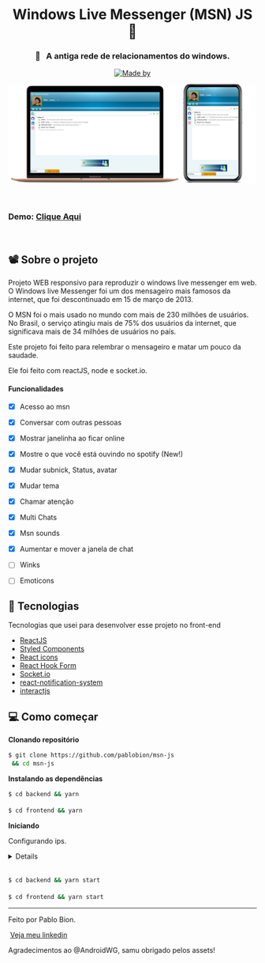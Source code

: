 <h1 align="center">Windows Live Messenger (MSN) JS 💬</h1>


<h3 align="center" justify="center">🔎&nbsp;&nbsp;&nbsp;A antiga rede de relacionamentos do windows.</h3>

<p align="center">
  <a href="https://www.linkedin.com/in/pablobion/">
    <img alt="Made by" src="https://img.shields.io/badge/made%20by-Pablo%20Bion-%23FF9000">
  </a>
</p>


<img  src="preview-github/desktop-phone.png" alt="preview">

&nbsp;
&nbsp;
&nbsp;
### Demo: [Clique Aqui](https://msn-js.vercel.app/)
&nbsp;
&nbsp;
&nbsp;

## 📽 Sobre o projeto

Projeto WEB responsivo para reproduzir o windows live messenger em web.
O Windows live Messenger foi um dos mensageiro mais famosos da internet, que foi descontinuado em 15 de março de 2013.

O MSN foi o mais usado no mundo com mais de 230 milhões de usuários. No Brasil, o serviço atingiu mais de 75% dos usuários da internet, que significava mais de 34 milhões de usuários no país.

Este projeto foi feito para relembrar o mensageiro e matar um pouco da saudade.

Ele foi feito com reactJS, node e socket.io.

#### Funcionalidades
- [X] Acesso ao msn
- [X] Conversar com outras pessoas
- [X] Mostrar janelinha ao ficar online
- [X] Mostre o que você está ouvindo no spotify (New!)
- [X] Mudar subnick, Status, avatar
- [X] Mudar tema
- [X] Chamar atenção
- [X] Multi Chats
- [X] Msn sounds
- [X] Aumentar e mover a janela de chat
- [ ] Winks 
- [ ] Emoticons



## 🚀 Tecnologias

Tecnologias que usei para desenvolver esse projeto no front-end

- [ReactJS](https://reactjs.org/)
- [Styled Components](https://styled-components.com/)
- [React icons](https://react-icons.github.io/react-icons/)
- [React Hook Form](https://react-hook-form.com/)
- [Socket.io](https://socket.io/)
- [react-notification-system](https://www.npmjs.com/package/react-notification-system)
- [interactjs](https://interactjs.io/)



## 💻 Como começar 


**Clonando repositório**

```bash
$ git clone https://github.com/pablobion/msn-js
 && cd msn-js
```

**Instalando as dependências**

```bash
$ cd backend && yarn

$ cd frontend && yarn
```



**Iniciando**

Configurando ips.
 <details>
 Bom há duas parametrizações a serem consideradas, é necessário mudar o ip nas configurações do frontend e backend.
 
Frontend/src/configs/config_connections.js
  Dentro desse arquivo terá o campo de colocar o ip, no caso é o ip do servidor, onde ele está hospedado.
  
Há também uma confiuração para fazer a sincronização com o spotify funcionar, para mostrar na lista de contatos a musica que está escutando
<details>


  Crie um app no spotify api
  https://developer.spotify.com/dashboard
  Ao criar o spotify irá fornecer duas chaves, client e secret.

  Também é necessário configurar o redirecionamento de url, colocando a url onde está hospedado seu servidor.
  Exemplo.
    ```
      http://localhost:80/routes/spotify/callback
      http://msn-js.herokuapp.com/routes/spotify/callback
    ```
  Feito isso, será necessário colocar o client_id e o client_secret no arquivo de configuração na pasta do backend
  
  Backend/configs/config.js
    Dentro desse arquivo terá o campo de colocar o ip, no caso é o ip do servidor, onde ele está hospedado. E informar as duas chaves.
  
</details>
  
  
 </details>


```bash

$ cd backend && yarn start

$ cd frontend && yarn start

```




---

Feito por Pablo Bion.

 &nbsp;[Veja meu linkedin](https://www.linkedin.com/in/pablobion/)


Agradecimentos ao @AndroidWG, samu obrigado pelos assets!

